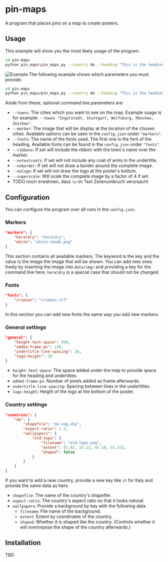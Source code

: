 # pin-maps
A program that places pins on a map to create posters.

## Usage
This example will show you the most likely usage of the program.
```sh
cd pin-maps
python pin_maps\pin_maps.py --country de --heading "This is the heading" --towns "Rüsselsheim, Wolfsburg, Dresden, Zwickau, Stuttgart, München, Emden, Ingolstadt" --body "This the Wolfsburg body which can display Rüsselsheim am Main coats of arms of the (München) towns provided. Emden, Stuttgart." --ribbons --superscale
```
![Example](output/read-me-example.png)
The following example shows which parameters you must provide:
```sh
cd pin-maps
python pin_maps/pin_maps.py --country de --heading "This is the heading" --body "These are the undertitles/body with smaller font"
```
Aside from these, optional command line parameters are:
* `--towns`: The cities which you want to see on the map. Example usage is for example: `--towns "Ingolstadt, Stuttgart, Wolfsburg, München, Zwickau"`.
* `--marker`: The image that will be display at the location of the chosen cities. Available options can be seen in the `config.json` under `"markers"`.
* `--fonts`: The name of the fonts used. The first one is the font of the heading. Available fonts can be found in the `config.json` under `"fonts"`.
* `--ribbons`: If set will include the ribbon with the town's name over the marker.
* `--notextcoats`: If set will not include any coat of arms in the undertitle.
* `--noborder`: If set will not draw a border around the complete image.
* `--nologo`: If set will not draw the logo at the poster's bottom.
* `--superscale`: Will scale the complete image by a factor of 4 if set.
* TODO noch erwähnen, dass `\n` im Text Zeilenumbruch verursacht

## Configuration
You can configure the program over all runs in the `config.json`.

### Markers
```json
"markers": {
    "heraldry": "heraldry",
    "white": "white-shade.png"
}
```
This section contains all available markers. The keyword is the key and the value 
is the image the image that will be shown. 
You can add new ones freely by inserting the image into `data/img/` and providing
a key for the command line here.
`heraldry` is a special case that should not be changed.

### Fonts
```json
"fonts": {
    "crimson": "crimson.ttf"
}
```
In this section you can add new fonts the same way you add new markers.

### General settings
```json
"general": {    
    "height-text-space": 930,
    "added-frame-px": 150,
    "undertitle-line-spacing": 30,
    "logo-height": 30
}
```
* `height-text-space`: The space added under the map to provide space for the
heading and undertitles.
* `added-frame-px`: Number of pixels added as frame afterwards.
* `undertitle-line-spacing`: Spacing between lines in the undertitles.
* `logo-height`: Height of the logo at the bottom of the poster.

### Country settings
```json
"countries": {
    "de": {
        "shapefile": "de-neg.shp",
        "aspect-ratio": 1.2,
        "wallpapers": {
            "old-topo": {
                "filename": "old-topo.png",
                "extent": [5.82, 15.12, 47.19, 55.31],
                "shaped": false
            }
        }
    }
}
```
If you want to add a new country, provide a new key like `it` for Italy and
provide the same data as here.
* `shapefile`: The name of the country's shapefile.
* `aspect-ratio`: The country's aspect ratio so that it looks natural.
* `wallpapers`: Provide a background by key with the following data.
    * `filename`: File name of the background.
    * `extent`: Extent by coordinates of the country.
    * `shaped`: Whether it is shaped like the country. (Controls whether it will overimpose the shape of the country afterwards.)

## Installation
TBD